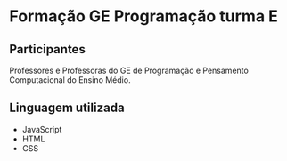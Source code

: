 # Formação GE Programação turma E
## Participantes 

Professores e Professoras do GE de Programação e Pensamento Computacional do Ensino Médio. 

## Linguagem utilizada

- JavaScript
- HTML
- CSS 
